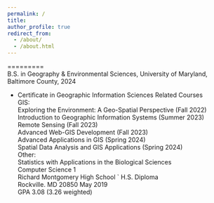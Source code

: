 ```yaml
---
permalink: /
title:
author_profile: true
redirect_from: 
  - /about/
  - /about.html
---
```



=========<br>
B.S. in Geography & Environmental Sciences, University of Maryland, Baltimore County, 2024
* Certificate in Geographic Information Sciences
Related Courses<br>
GIS:<br>
Exploring the Environment: A Geo-Spatial Perspective (Fall 2022)<br>
Introduction to Geographic Information Systems (Summer 2023)<br>
Remote Sensing (Fall 2023)<br>
Advanced Web-GIS Development (Fall 2023)<br>
Advanced Applications in GIS (Spring 2024)<br>
Spatial Data Analysis and GIS Applications (Spring 2024)<br>
Other:<br>
Statistics with Applications in the Biological Sciences<br>
Computer Science 1<br>
Richard Montgomery High School ` H.S. Diploma<br>
Rockville. MD 20850 May 2019<br>
GPA 3.08 (3.26 weighted)<br>
